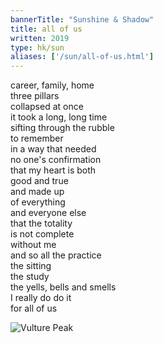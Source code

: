 ```yaml
---
bannerTitle: "Sunshine & Shadow" 
title: all of us 
written: 2019
type: hk/sun
aliases: ['/sun/all-of-us.html']
---
```


career, family, home  
three pillars  
collapsed at once  
it took a long, long time  
sifting through the rubble  
to remember  
in a way that needed  
no one's confirmation  
that my heart is both  
good and true  
and made up  
of everything  
and everyone else  
that the totality  
is not complete  
without me  
and so all the practice  
the sitting  
the study  
the yells, bells and smells  
I really do do it  
for all of us

![Vulture Peak](/images/pilg1/rajgir.jpg "Rajgir, the Vulture Peak")
